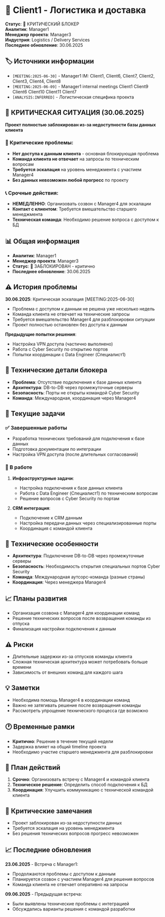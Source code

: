 # 🚚 Client1 - Логистика и доставка
**Статус**: 🔴 КРИТИЧЕСКИЙ БЛОКЕР  
**Аналитик**: Manager1  
**Менеджер проекта**: Manager3  
**Индустрия**: Logistics / Delivery Services  
**Последнее обновление**: 30.06.2025

## 🏷️ Источники информации
- `[MEETING:2025-06-30]` - Manager1 IM: Client1, Client6, Client7, Client2, Client3, Client4, Client8
- `[MEETING:2025-06-09]` - Manager1 internal meetings Client1 Client9 Client6 Client10 Client11 Client7
- `[ANALYSIS:INFERRED]` - Логистическая специфика проекта

## 🔴 КРИТИЧЕСКАЯ СИТУАЦИЯ (30.06.2025)
**Проект полностью заблокирован из-за недоступности базы данных клиента**

### 🚨 Критические проблемы:
- **Нет доступа к данным клиента** - основная блокирующая проблема
- **Команда клиента не отвечает** на запросы по техническим вопросам
- **Требуется эскалация** на уровень менеджмента с участием Manager4
- **Без данных невозможен любой прогресс** по проекту

### 📞 Срочные действия:
- **НЕМЕДЛЕННО**: Организовать созвон с Manager4 для эскалации
- **Контакт с клиентом**: Требуется вмешательство старшего менеджмента
- **Техническая команда**: Необходимо решение вопроса с доступом к БД

## 📊 Общая информация
- **Аналитик**: Manager1
- **Менеджер проекта**: Manager3
- **Статус**: 🔴 ЗАБЛОКИРОВАН - критично
- **Последнее обновление**: 30.06.2025

## ⚠️ История проблемы
**30.06.2025**: Критическая эскалация [MEETING:2025-06-30]
- Проблема с доступом к данным не решена уже несколько недель
- Команда клиента не отвечает на технические запросы
- Требуется вмешательство Manager4 для разблокировки ситуации
- Проект полностью остановлен без доступа к данным

**Предыдущие попытки решения**:
- Настройка VPN доступа (частично выполнено)
- Работа с Cyber Security по открытию портов
- Попытки координации с Data Engineer (Специалист1)

## 🔧 Технические детали блокера
- **Проблема**: Отсутствие подключения к базе данных клиента
- **Архитектура**: DB-to-DB через промежуточные серверы
- **Безопасность**: Порты не открыты командой Cyber Security
- **Команда**: Международная, координация через Manager4

## 🎯 Текущие задачи

### ✅ Завершенные работы
- Разработка технических требований для подключения к базе данных
- Подготовка документации по интеграции
- Настройка VPN доступа (после длительных согласований)

### 🔄 В работе
1. **Инфраструктурные задачи**:
   - Настройка подключения к базе данных клиента
   - Работа с Data Engineer (Специалист1) по техническим вопросам
   - Решение вопросов с Cyber Security по портам

2. **CRM интеграция**:
   - Подключение к CRM данным
   - Настройка передачи данных через специализированные порты
   - Координация с командой клиента

## 🔧 Технические особенности
- **Архитектура**: Подключение DB-to-DB через промежуточные серверы
- **Безопасность**: Необходимость открытия специальных портов Cyber Security
- **Команда**: Международная аутсорс-команда (разные страны)
- **Координация**: Через менеджера Manager4

## 📈 Планы развития
- Организация созвона с Manager4 для координации команд
- Решение технических вопросов после возвращения команды из отпуска
- Финализация настройки подключения к данным

## ⚠️ Риски
- Длительные задержки из-за отпусков команды клиента
- Сложная техническая архитектура может потребовать больше времени
- Зависимость от внешних команд для каждого шага

## 💡 Заметки
- Необходима помощь Manager4 в координации команд
- Важно не затягивать решение после возвращения команды
- Рассмотреть упрощение технического процесса где возможно

## 🕐 Временные рамки
- **Критично**: Решение в течение текущей недели
- Задержка влияет на общий timeline проекта
- Необходимо участие старшего менеджмента для разблокировки

## 🎯 План действий
1. **Срочно**: Организовать встречу с Manager4 и командой клиента
2. **Техническое решение**: Определить способ подключения к БД
3. **Координация**: Улучшить коммуникацию с технической командой клиента

## 📝 Критические замечания
- Проект заблокирован из-за недоступности данных
- Требуется эскалация на уровень менеджмента
- Без решения технических вопросов прогресс невозможен

## 📈 Последние обновления
**23.06.2025** - Встреча с Manager1:
- Продолжаются проблемы с доступом к данным
- Планируется созвон с участием Manager4 для решения вопросов
- Команда клиента не отвечает оперативно на запросы

**09.06.2025** - Предыдущая встреча:
- Были выявлены технические проблемы с интеграцией
- Обсуждались варианты решения с командой разработки
